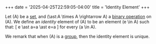 +++
date = '2025-04-25T22:59:05-04:00'
title = 'Identity Element'
+++

Let \(A\) be a [set](/zettelkasten/definitions/set_theory/set), and
\(\ast:A \times A \rightarrow A\) a
[binary operation](/zettelkasten/definitions/algebra/binary_operation) on \(A\).
We define an _identity_ element of \(A\) to be an element \(e \in A\)
such that:
\[
e \ast a=a \ast e=a
\]
for every \(a \in A\).

We remark that when \(A\) is a [group](/zettelkasten/definitions/algebra/group_theory/group),
then the identity element is unique.

